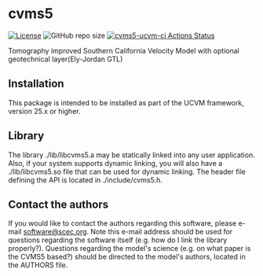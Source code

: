 # cvms5

[![License](https://img.shields.io/badge/License-BSD_3--Clause-blue.svg)](https://opensource.org/licenses/BSD-3-Clause)
![GitHub repo size](https://img.shields.io/github/repo-size/sceccode/cvms5)
[![cvms5-ucvm-ci Actions Status](https://github.com/SCECcode/cvms5/workflows/cvms5-ucvm-ci/badge.svg)](https://github.com/SCECcode/cvms5/actions)


Tomography improved Southern California Velocity Model with 
optional geotechnical layer(Ely-Jordan GTL)

## Installation

This package is intended to be installed as part of the UCVM framework,
version 25.x or higher. 

## Library

The library ./lib/libcvms5.a may be statically linked into any
user application. Also, if your system supports dynamic linking,
you will also have a ./lib/libcvms5.so file that can be used
for dynamic linking. The header file defining the API is located
in ./include/cvms5.h.

## Contact the authors

If you would like to contact the authors regarding this software,
please e-mail software@scec.org. Note this e-mail address should
be used for questions regarding the software itself (e.g. how
do I link the library properly?). Questions regarding the model's
science (e.g. on what paper is the CVMS5 based?) should be directed
to the model's authors, located in the AUTHORS file.

